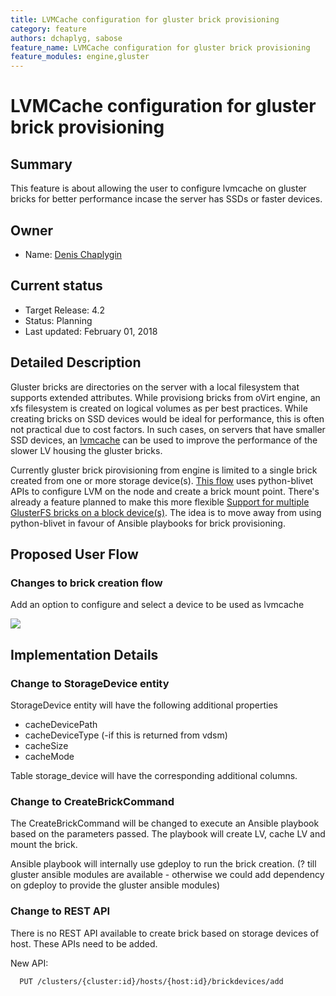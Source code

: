 ```yaml
---
title: LVMCache configuration for gluster brick provisioning
category: feature
authors: dchaplyg, sabose
feature_name: LVMCache configuration for gluster brick provisioning
feature_modules: engine,gluster
---
```


# LVMCache configuration for gluster brick provisioning

## Summary

This feature is about allowing the user to configure lvmcache on gluster bricks for better performance incase the server has SSDs or faster devices.

## Owner

*   Name: [Denis Chaplygin](https://github.com/akashihi)

## Current status

*   Target Release: 4.2
*   Status: Planning
*   Last updated: February 01, 2018


## Detailed Description

Gluster bricks are directories on the server with a local filesystem that supports extended attributes. While provisiong bricks from oVirt engine, an xfs filesystem is created on logical volumes as per best practices. While creating bricks on SSD devices would be ideal for performance, this is often not practical due to cost factors. In such cases, on servers that have smaller SSD devices, an [lvmcache](http://man7.org/linux/man-pages/man7/lvmcache.7.html) can be used to improve the performance of the slower LV housing the gluster bricks.

Currently gluster brick pirovisioning from engine is limited to a single brick created from one or more storage device(s). [This flow](glusterhostdiskmanagement.html) uses python-blivet APIs to configure LVM on the node and create a brick mount point. There's already a feature planned to make this more flexible [Support for multiple GlusterFS bricks on a block device(s)](gluster-multiple-bricks-per-storage.html). The idea is to move away from using python-blivet in favour of Ansible playbooks for brick provisioning.

## Proposed User Flow

### Changes to brick creation flow

Add an option to configure and select a device to be used as lvmcache

![](/images/wiki/CreateBrickChanges.png)


## Implementation Details


### Change to StorageDevice entity

StorageDevice entity will have the following additional properties

*   cacheDevicePath
*   cacheDeviceType (-if this is returned from vdsm)
*   cacheSize
*   cacheMode

Table storage_device will have the corresponding additional columns.


### Change to CreateBrickCommand

The CreateBrickCommand will be changed to execute an Ansible playbook based on the parameters passed. The playbook will create LV, cache LV and mount the brick.

Ansible playbook will internally use gdeploy to run the brick creation. (? till gluster ansible modules are available - otherwise we could add dependency on gdeploy to provide the gluster ansible modules)

### Change to REST API

There is no REST API available to create brick based on storage devices of host. These APIs need to be added.

New API:

      PUT /clusters/{cluster:id}/hosts/{host:id}/brickdevices/add


